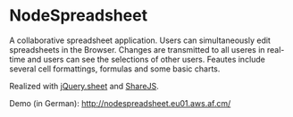 NodeSpreadsheet
===============

A collaborative spreadsheet application. Users can simultaneously edit spreadsheets in the Browser. Changes are transmitted to all useres in real-time and users can see the selections of other users.
Feautes include several cell formattings, formulas and some basic charts.

Realized with [jQuery.sheet](http://code.google.com/p/jquerysheet/) and [ShareJS](https://github.com/josephg/ShareJS/).

Demo (in German): http://nodespreadsheet.eu01.aws.af.cm/